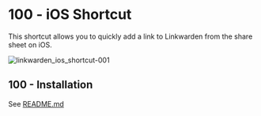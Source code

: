 # 100 - iOS Shortcut

This shortcut allows you to quickly add a link to Linkwarden from the share sheet on iOS.

![linkwarden_ios_shortcut-001](https://github.com/user-attachments/assets/d16ecfb4-a005-47cb-955a-d6678dc253c0)

## 100 - Installation

See [README.md](./100/README.md)
